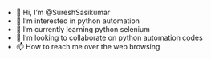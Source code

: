 - 👋 Hi, I’m @SureshSasikumar
- 👀 I’m interested in python automation
- 🌱 I’m currently learning python selenium
- 💞️ I’m looking to collaborate on python automation codes
- 📫 How to reach me over the web browsing

<!---
SureshSasikumar/SureshSasikumar is a ✨ special ✨ repository because its `README.md` (this file) appears on your GitHub profile.
You can click the Preview link to take a look at your changes.
--->
